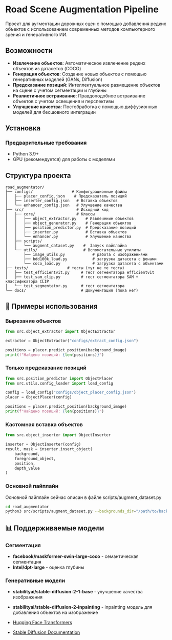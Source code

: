 # Road Scene Augmentation Pipeline

Проект для аугментации дорожных сцен с помощью добавления редких объектов с использованием современных методов компьютерного зрения и генеративного ИИ.

## Возможности

- **Извлечение объектов**: Автоматическое извлечение редких объектов из датасетов (COCO)
- **Генерация объектов**: Создание новых объектов с помощью генеративных моделей (GANs, Diffusion)
- **Предсказание позиций**: Интеллектуальное размещение объектов на сцене с учетом сегментации и глубины
- **Реалистичное встраивание**: Правдоподобное встраивание объектов с учетом освещения и перспективы
- **Улучшение качества**: Постобработка с помощью диффузионных моделей для бесшовного интеграции

## Установка

### Предварительные требования

- Python 3.9+
- GPU (рекомендуется) для работы с моделями



## Структура проекта

```
road_augmentator/
├── configs/                 # Конфигурационные файлы
│   ├── placer_config.json    # Предсказатель позиций
│   ├── inserter_config.json   # Вставка объектов
│   └── enhancer_config.json   # Улучшение качества
├── src/                       # Исходный код
│   ├── core/                  # Классы 
│   │   ├── object_extractor.py    # Извлечение объектов
│   │   ├── object_generator.py    # Генерация объектов
│   │   ├── position_predictor.py  # Предсказание позиций
│   │   ├── inserter.py            # Вставка объектов
│   │   └── enhancer.py            # Улучшение качества
│   ├── scripts/
│   │   └── augment_dataset.py    #  Запуск пайплайна
│   └── utils/                    # Вспомогательные утилиты
│       ├── image_utils.py            # работа с изображениями
│       ├── bdd100k_load.py           # загрузка датасета с фонами
│       └── coco_load.py              # загрузка датасета с объектами
├── tests/                 # тесты (тут не те тесты)
│   ├── test_efficientvit.py     # тест сегментатора efficientvit
│   ├── test_sam_clip.py         # тест сегментатора SAM + классификатора CLIP
│   └── test_segmentator.py      # тест сегментатора
└── docs/                        # Документация (пока нет)
```


## 🧪 Примеры использования

### Вырезание объектов

```python
from src.object_extractor import ObjectExtractor

extractor = ObjectExtractor("configs/extract_config.json")

positions = placer.predict_position(background_image)
print(f"Найдено позиций: {len(positions)}")
```

### Только предсказание позиций

```python
from src.position_predictor import ObjectPlacer
from src.utils.config_loader import load_config

config = load_config("configs/object_placer_config.json")
placer = ObjectPlacer(config)

positions = placer.predict_position(background_image)
print(f"Найдено позиций: {len(positions)}")
```

### Кастомная вставка объектов

```python
from src.object_inserter import ObjectInserter

inserter = ObjectInserter(config)
result, mask = inserter.insert_object(
    background, 
    foreground_object, 
    position, 
    depth_value
)
```
### Основной пайплайн 

Основной пайплайн сейчас описан в файле scripts/augment_dataset.py

```bash
cd road_augmentator
python3 src/scripts/augment_dataset.py --backgrounds_dir="/path/to/backgrounds" --objects_dir="/path/to/objects" --output_dir="/path/to/output"
```

## 📊 Поддерживаемые модели

### Сегментация
- **facebook/maskformer-swin-large-coco** - семантическая сегментация
- **Intel/dpt-large** - оценка глубины

### Генеративные модели
- **stabilityai/stable-diffusion-2-1-base** - улучшение качества изображения
- **stabilityai/stable-diffusion-2-inpainting** - inpainting модель для добавления объектов на изображение


- [Hugging Face Transformers](https://huggingface.co/docs/transformers)
- [Stable Diffusion Documentation](https://huggingface.co/docs/diffusers/index)
